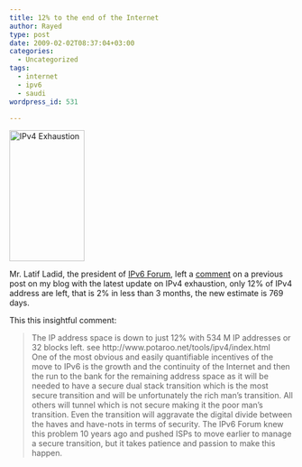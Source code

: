 ```yaml
---
title: 12% to the end of the Internet
author: Rayed
type: post
date: 2009-02-02T08:37:04+03:00
categories:
  - Uncategorized
tags:
  - internet
  - ipv6
  - saudi
wordpress_id: 531

---
```

<p><a href="http://rayed.com/wordpress/wp-content/uploads/2009/02/ipv6.png"><img src="http://rayed.com/wordpress/wp-content/uploads/2009/02/ipv6.png" alt="IPv4 Exhaustion" title="IPv4 Exhaustion" width="133" height="232" class="alignright size-full wp-image-530" /></a></p>
<p>Mr. Latif Ladid, the president of <a href="http://www.ipv6forum.com/">IPv6 Forum</a>, left a <a href="http://rayed.com/wordpress/?p=450#comment-44698">comment</a> on a previous post on my blog with the latest update on IPv4 exhaustion, only 12% of IPv4 address are left, that is 2% in less than 3 months, the new estimate is 769 days.</p>
<p>This this insightful comment:</p>
<blockquote><p>
The IP address space is down to just 12% with 534 M IP addresses or 32 blocks left. see http://www.potaroo.net/tools/ipv4/index.html<br />
One of the most obvious and easily quantifiable incentives of the move to IPv6 is the growth and the continuity of the Internet and then the run to the bank for the remaining address space as it will be needed to have a secure dual stack transition which is the most secure transition and will be unfortunately the rich man’s transition. All others will tunnel which is not secure making it the poor man’s transition. Even the transition will aggravate the digital divide between the haves and have-nots in terms of security. The IPv6 Forum knew this problem 10 years ago and pushed ISPs to move earlier to manage a secure transition, but it takes patience and passion to make this happen.</p></blockquote>
